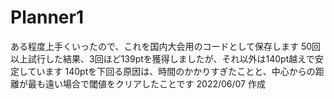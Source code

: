 # Planner1

ある程度上手くいったので、これを国内大会用のコードとして保存します
50回以上試行した結果、3回ほど139ptを獲得しましたが、それ以外は140pt越えで安定しています
140ptを下回る原因は、時間のかかりすぎたことと、中心からの距離が最も遠い場合で閾値をクリアしたことです
2022/06/07 作成
